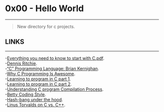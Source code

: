 # 0x00 - Hello World
---
> New directory for c projects.

## LINKS
---
-[Everything you need to know to start with C.pdf](https://s3.amazonaws.com/alx-intranet.hbtn.io/uploads/misc/2022/4/e0ccf91eec6b977a9e00ed384dc285df9c2772e3.pdf?X-Amz-Algorithm=AWS4-HMAC-SHA256&X-Amz-Credential=AKIARDDGGGOUSBVO6H7D%2F20230909%2Fus-east-1%2Fs3%2Faws4_request&X-Amz-Date=20230909T020039Z&X-Amz-Expires=86400&X-Amz-SignedHeaders=host&X-Amz-Signature=256099ad2b786b86b2d72db7d29c5637ddff993ddda23215dfa0d68e02925341).<br>
-[Dennis Ritchie](https://en.wikipedia.org/wiki/Dennis_Ritchie).<br>
-[“C” Programming Language: Brian Kernighan](https://www.youtube.com/watch?v=de2Hsvxaf8M).<br>
-[Why C Programming Is Awesome](https://www.youtube.com/watch?v=smGalmxPVYc).<br>
-[Learning to program in C part 1](https://www.youtube.com/watch?v=rk2fK2IIiiQ).<br>
-[Learning to program in C part 2](https://www.youtube.com/watch?v=FwpP_MsZWnU).<br>
-[Understanding C program Compilation Process](https://www.youtube.com/watch?v=VDslRumKvRA).<br>
-[Betty Coding Style](https://github.com/alx-tools/Betty/wiki).<br>
-[Hash-bang under the hood](https://twitter.com/unix_byte/status/1024147947393495040?s=21).<br>
-[Linus Torvalds on C vs. C++](http://harmful.cat-v.org/software/c++/linus).

